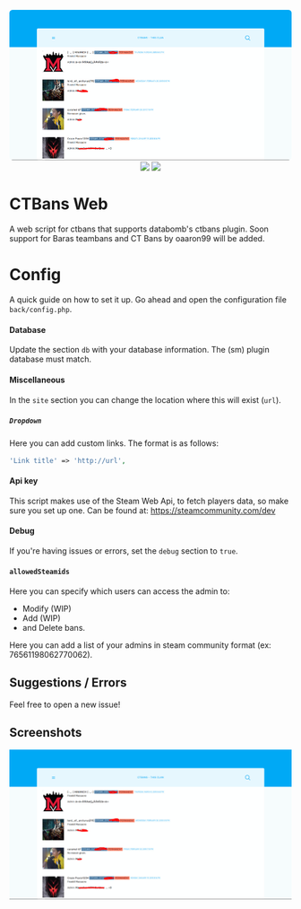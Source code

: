 <p align="center">
    <img src="./screenshot-m.png" />
    <img src="https://img.shields.io/badge/built%20with-vue-brightgreen" />
    <img src="https://img.shields.io/badge/built%20with-php-777bb3" />
</p>

# CTBans Web
A web script for ctbans that supports databomb's ctbans plugin. 
Soon support for Baras teambans and CT Bans by oaaron99 will be added.

# Config
A quick guide on how to set it up.
Go ahead and open the configuration file `back/config.php`.

#### Database
Update the section `db` with your database information. The (sm) plugin database must match.

#### Miscellaneous
In the `site` section you can change the location where this will exist (`url`).  
##### `Dropdown` 
Here you can add custom links. The format is as follows:  
```php
'Link title' => 'http://url',
```

#### Api key
This script makes use of the Steam Web Api, to fetch players data, so make sure you set up one.
Can be found at: https://steamcommunity.com/dev

#### Debug
If you're having issues or errors, set the `debug` section to `true`.

#### `allowedSteamids`
Here you can specify which users can access the admin to:  
* Modify (WIP)
* Add (WIP)
* and Delete bans.

Here you can add a list of your admins in steam community format (ex: 76561198062770062).

## Suggestions / Errors
Feel free to open a new issue!

## Screenshots
![](screenshot.PNG)